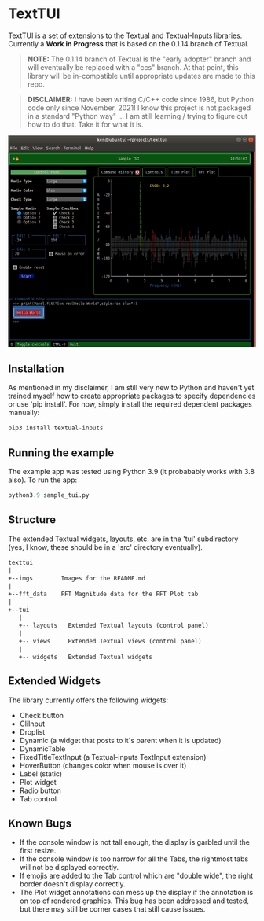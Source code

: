 # TextTUI

TextTUI is a set of extensions to the Textual and Textual-Inputs libraries.  Currently a **Work in Progress** that is based on the 0.1.14 branch of Textual.

> **NOTE:** The 0.1.14 branch of Textual is the "early adopter" branch and will eventually be replaced with a "ccs" branch.  At that point, this library will be in-compatible until appropriate updates are made to this repo.

> **DISCLAIMER:** I have been writing C/C++ code since 1986, but Python code only since November, 2021!  I know this project is not packaged in a standard "Python way" ... I am still learning / trying to figure out how to do that.  Take it for what it is.

![screenshot](./imgs/texttui.png)

## Installation

As mentioned in my disclaimer, I am still very new to Python and haven't yet trained myself how to create appropriate packages to specify dependencies or use 'pip install'.  For now, simply install the required dependent packages manually:

```python
pip3 install textual-inputs
```

## Running the example

The example app was tested using Python 3.9 (it probabably works with 3.8 also).  To run the app:

```python
python3.9 sample_tui.py
```

## Structure

The extended Textual widgets, layouts, etc. are in the 'tui' subdirectory (yes, I know, these should be in a 'src' directory eventually).  

    texttui
    |
    +--imgs        Images for the README.md
    |
    +--fft_data    FFT Magnitude data for the FFT Plot tab
    |
    +--tui
       |
       +-- layouts   Extended Textual layouts (control panel)
       |
       +-- views     Extended Textual views (control panel)
       |
       +-- widgets   Extended Textual widgets

## Extended Widgets

The library currently offers the following widgets:

 - Check button
 - CliInput
 - Droplist
 - Dynamic (a widget that posts to it's parent when it is updated)
 - DynamicTable
 - FixedTitleTextInput (a Textual-inputs TextInput extension)
 - HoverButton (changes color when mouse is over it)
 - Label (static)
 - Plot widget
 - Radio button
 - Tab control

## Known Bugs

 - If the console window is not tall enough, the display is garbled until the first resize.
 - If the console window is too narrow for all the Tabs, the rightmost tabs will not be displayed correctly.
 - If emojis are added to the Tab control which are "double wide", the right border doesn't display correctly.
 - The Plot widget annotations can mess up the display if the annotation is on top of rendered graphics.  This bug has been addressed and tested, but there may still be corner cases that still cause issues.


